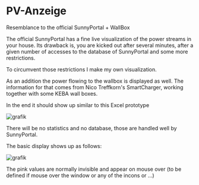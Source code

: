 # PV-Anzeige
Resemblance to the official SunnyPortal + WallBox

The official SunnyPortal has a fine live visualization of the power streams in your house.
Its drawback is, you are kicked out after several minutes, after a given number of accesses to the database of SunnyPortal and some more restrictions.

To circumvent those restrictions I make my own visualization.

As an addition the power flowing to the wallbox is displayed as well. The information for that comes from Nico Treffkorn's SmartCharger, working together with some KEBA wall boxes.

In the end it should show up similar to this Excel prototype

![grafik](https://user-images.githubusercontent.com/26298406/120485830-c3b6d180-c3b4-11eb-9080-f2ae95a3c6ef.png)


There will be no statistics and no database, those are handled well by SunnyPortal.

The basic display shows up as follows:

![grafik](https://user-images.githubusercontent.com/26298406/120667906-3b0c6400-c48e-11eb-9db1-e97a7d9adbd8.png)


The pink values are normally invisible and appear on mouse over (to be defined if mouse over the window or any of the incons or ...)
